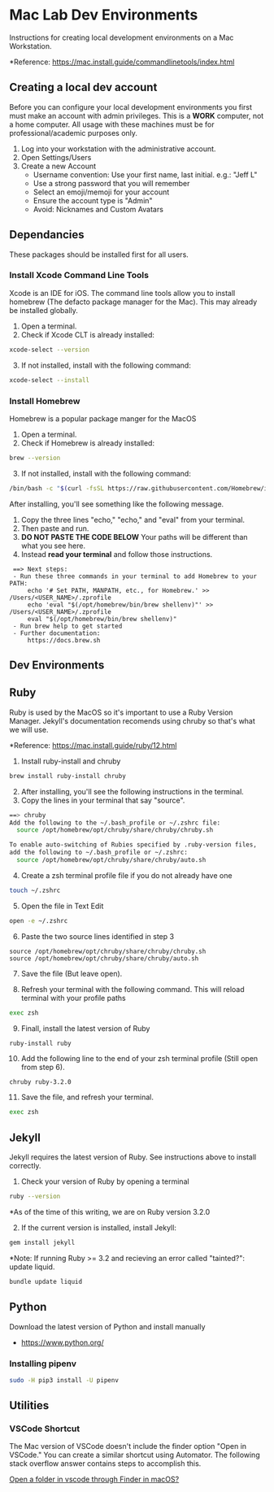 # Mac Lab Dev Environments
Instructions for creating local development environments on a Mac Workstation.

*Reference: https://mac.install.guide/commandlinetools/index.html

## Creating a local dev account
Before you can configure your local development environments you first must make an account with admin privileges. This is a **WORK** computer, not a home computer. All usage with these machines must be for professional/academic purposes only.

1. Log into your workstation with the administrative account.
2. Open Settings/Users
3. Create a new Account 
   - Username convention: Use your first name, last initial. e.g.: "Jeff L"
   - Use a strong password that you will remember
   - Select an emoji/memoji for your account
   - Ensure the account type is "Admin"
   - Avoid: Nicknames and Custom Avatars

## Dependancies
These packages should be installed first for all users.

### Install Xcode Command Line Tools
Xcode is an IDE for iOS. The command line tools allow you to install homebrew (The defacto package manager for the Mac). This may already be installed globally.

1. Open a terminal.
2. Check if Xcode CLT is already installed:
```zsh
xcode-select --version
```

3. If not installed, install with the following command:
```zsh
xcode-select --install
```

### Install Homebrew
Homebrew is a popular package manger for the MacOS

1. Open a terminal.
2. Check if Homebrew is already installed:
```zsh
brew --version
```

3. If not installed, install with the following command:
```zsh
/bin/bash -c "$(curl -fsSL https://raw.githubusercontent.com/Homebrew/install/HEAD/install.sh)"
```

After installing, you'll see something like the following message. 
1. Copy the three lines "echo," "echo," and "eval" from your terminal. 
2. Then paste and run. 
3. **DO NOT PASTE THE CODE BELOW** Your paths will be different than what you see here. 
4. Instead **read your terminal** and follow those instructions.
```{:no-copy}
 ==> Next steps:
 - Run these three commands in your terminal to add Homebrew to your PATH:
     echo '# Set PATH, MANPATH, etc., for Homebrew.' >> /Users/<USER_NAME>/.zprofile
     echo 'eval "$(/opt/homebrew/bin/brew shellenv)"' >> /Users/<USER_NAME>/.zprofile
     eval "$(/opt/homebrew/bin/brew shellenv)"
 - Run brew help to get started
 - Further documentation:
     https://docs.brew.sh
```

## Dev Environments

## Ruby
Ruby is used by the MacOS so it's important to use a Ruby Version Manager. Jekyll's documentation recomends using chruby so that's what we will use.

*Reference: https://mac.install.guide/ruby/12.html

1. Install ruby-install and chruby
```zsh
brew install ruby-install chruby
```

2. After installing, you'll see the following instructions in the terminal. 
3. Copy the lines in your terminal that say "source".
```bash
==> chruby
Add the following to the ~/.bash_profile or ~/.zshrc file:
  source /opt/homebrew/opt/chruby/share/chruby/chruby.sh

To enable auto-switching of Rubies specified by .ruby-version files,
add the following to ~/.bash_profile or ~/.zshrc:
  source /opt/homebrew/opt/chruby/share/chruby/auto.sh

```

4. Create a zsh terminal profile file if you do not already have one
```zsh
touch ~/.zshrc  
```

5. Open the file in Text Edit
```zsh
open -e ~/.zshrc
```

6. Paste the two source lines identified in step 3
```text
source /opt/homebrew/opt/chruby/share/chruby/chruby.sh
source /opt/homebrew/opt/chruby/share/chruby/auto.sh
```

7. Save the file (But leave open).

8. Refresh your terminal with the following command. This will reload terminal with your profile paths

```zsh
exec zsh
```

9. Finall, install the latest version of Ruby
```zsh
ruby-install ruby
```

10. Add the following line to the end of your zsh terminal profile (Still open from step 6).
```text
chruby ruby-3.2.0
```

11. Save the file, and refresh your terminal.
```zsh
exec zsh
```

## Jekyll
Jekyll requires the latest version of Ruby. See instructions above to install correctly.

1. Check your version of Ruby by opening a terminal

```zsh
ruby --version
```
*As of the time of this writing, we are on Ruby version 3.2.0

2. If the current version is installed, install Jekyll:
```zsh
gem install jekyll
```

*Note: If running Ruby >= 3.2 and recieving an error called "tainted?": update liquid.
```zsh
bundle update liquid
```

## Python
Download the latest version of Python and install manually

- https://www.python.org/

### Installing pipenv
```zsh
sudo -H pip3 install -U pipenv
```

## Utilities

### VSCode Shortcut 
The Mac version of VSCode doesn't include the finder option "Open in VSCode." You can create a similar shortcut using Automator. The following stack overflow answer contains steps to accomplish this.

[Open a folder in vscode through Finder in macOS?](https://stackoverflow.com/a/70512321/7799574 "Best Answer IMHO")
